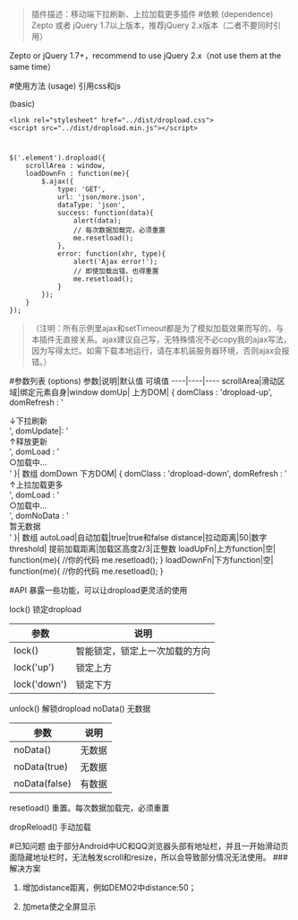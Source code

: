 > 插件描述：移动端下拉刷新、上拉加载更多插件
#依赖 (dependence)
Zepto 或者 jQuery 1.7以上版本，推荐jQuery 2.x版本（二者不要同时引用） 

Zepto or jQuery 1.7+，recommend to use jQuery 2.x（not use them at the same time）

#使用方法 (usage)
引用css和js 

(basic)

	<link rel="stylesheet" href="../dist/dropload.css">
	<script src="../dist/dropload.min.js"></script>
#
	$('.element').dropload({
	    scrollArea : window,
	    loadDownFn : function(me){
	        $.ajax({
	            type: 'GET',
	            url: 'json/more.json',
	            dataType: 'json',
	            success: function(data){
	                alert(data);
	                // 每次数据加载完，必须重置
	                me.resetload();
	            },
	            error: function(xhr, type){
	                alert('Ajax error!');
	                // 即使加载出错，也得重置
	                me.resetload();
	            }
	        });
	    }
	});

> （注明：所有示例里ajax和setTimeout都是为了模拟加载效果而写的，与本插件无直接关系。ajax建议自己写，无特殊情况不必copy我的ajax写法，因为写得太烂。如需下载本地运行，请在本机装服务器环境，否则ajax会报错。）

#参数列表 (options)
参数|说明|默认值 可填值
----|----|----
scrollArea|滑动区域|绑定元素自身|window
domUp| 上方DOM| {
domClass : 'dropload-up',
domRefresh : '<div class="dropload-refresh">↓下拉刷新</div>',
domUpdate|: '<div class="dropload-update">↑释放更新</div>',
domLoad : '<div class="dropload-load">○加载中...</div>'
}| 数组
domDown 下方DOM| {
domClass : 'dropload-down',
domRefresh : '<div class="dropload-refresh">↑上拉加载更多</div>',
domLoad : '<div class="dropload-load">○加载中...</div>',
domNoData : '<div class="dropload-noData">暂无数据</div>'
}| 数组
autoLoad|自动加载|true|true和false
distance|拉动距离|50|数字
threshold| 提前加载距离|加载区高度2/3|正整数
loadUpFn|上方function|空| function(me){
//你的代码
me.resetload();
}
loadDownFn|下方function|空| function(me){
//你的代码
me.resetload();
}


#API
暴露一些功能，可以让dropload更灵活的使用

lock() 锁定dropload

参数|说明
-----|-----
lock()|智能锁定，锁定上一次加载的方向
lock('up')|锁定上方
lock('down')|锁定下方

unlock() 解锁dropload
noData() 无数据

参数|说明
----|----
noData()|无数据
noData(true)|无数据
noData(false)|有数据

resetload() 重置。每次数据加载完，必须重置

dropReload() 手动加载

#已知问题
由于部分Android中UC和QQ浏览器头部有地址栏，并且一开始滑动页面隐藏地址栏时，无法触发scroll和resize，所以会导致部分情况无法使用。
###解决方案
1. 增加distance距离，例如DEMO2中distance:50；
2. 加meta使之全屏显示

	<meta name="full-screen" content="yes">
	<meta name="x5-fullscreen" content="true">